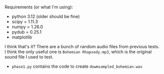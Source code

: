Requirements (or what I'm using):
- python 3.12 (older should be fine)
- scipy = 1.11.3
- numpy = 1.26.0
- pydub = 0.25.1
- matplotlib

I think that's it?
There are a bunch of random audio files from previous tests. I think the only useful one is `Bohemian Rhapsody.mp3`, which is the original sound file I used to test.
- `phase1.py` contains the code to create `dowmsampled_bohemian.wav`